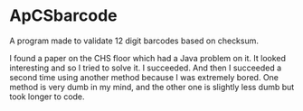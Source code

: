 # ApCSbarcode
A program made to validate 12 digit barcodes based on checksum.

I found a paper on the CHS floor which had a Java problem on it. It looked interesting and so I tried to solve it. I succeeded. And then I succeeded a second time using another method because I was extremely bored. One method is very dumb in my mind, and the other one is slightly less dumb but took longer to code.
